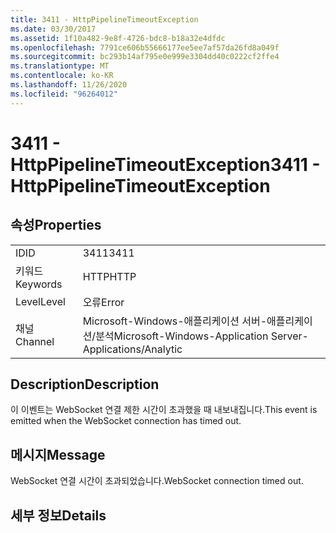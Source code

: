 ```yaml
---
title: 3411 - HttpPipelineTimeoutException
ms.date: 03/30/2017
ms.assetid: 1f10a482-9e8f-4726-bdc8-b18a32e4dfdc
ms.openlocfilehash: 7791ce606b55666177ee5ee7af57da26fd8a049f
ms.sourcegitcommit: bc293b14af795e0e999e3304dd40c0222cf2ffe4
ms.translationtype: MT
ms.contentlocale: ko-KR
ms.lasthandoff: 11/26/2020
ms.locfileid: "96264012"
---
```

# <a name="3411---httppipelinetimeoutexception"></a><span data-ttu-id="f7526-102">3411 - HttpPipelineTimeoutException</span><span class="sxs-lookup"><span data-stu-id="f7526-102">3411 - HttpPipelineTimeoutException</span></span>

## <a name="properties"></a><span data-ttu-id="f7526-103">속성</span><span class="sxs-lookup"><span data-stu-id="f7526-103">Properties</span></span>  
  
|||  
|-|-|  
|<span data-ttu-id="f7526-104">ID</span><span class="sxs-lookup"><span data-stu-id="f7526-104">ID</span></span>|<span data-ttu-id="f7526-105">3411</span><span class="sxs-lookup"><span data-stu-id="f7526-105">3411</span></span>|  
|<span data-ttu-id="f7526-106">키워드</span><span class="sxs-lookup"><span data-stu-id="f7526-106">Keywords</span></span>|<span data-ttu-id="f7526-107">HTTP</span><span class="sxs-lookup"><span data-stu-id="f7526-107">HTTP</span></span>|  
|<span data-ttu-id="f7526-108">Level</span><span class="sxs-lookup"><span data-stu-id="f7526-108">Level</span></span>|<span data-ttu-id="f7526-109">오류</span><span class="sxs-lookup"><span data-stu-id="f7526-109">Error</span></span>|  
|<span data-ttu-id="f7526-110">채널</span><span class="sxs-lookup"><span data-stu-id="f7526-110">Channel</span></span>|<span data-ttu-id="f7526-111">Microsoft-Windows-애플리케이션 서버-애플리케이션/분석</span><span class="sxs-lookup"><span data-stu-id="f7526-111">Microsoft-Windows-Application Server-Applications/Analytic</span></span>|  
  
## <a name="description"></a><span data-ttu-id="f7526-112">Description</span><span class="sxs-lookup"><span data-stu-id="f7526-112">Description</span></span>  

 <span data-ttu-id="f7526-113">이 이벤트는 WebSocket 연결 제한 시간이 초과했을 때 내보내집니다.</span><span class="sxs-lookup"><span data-stu-id="f7526-113">This event is emitted when the WebSocket connection has timed out.</span></span>  
  
## <a name="message"></a><span data-ttu-id="f7526-114">메시지</span><span class="sxs-lookup"><span data-stu-id="f7526-114">Message</span></span>  

 <span data-ttu-id="f7526-115">WebSocket 연결 시간이 초과되었습니다.</span><span class="sxs-lookup"><span data-stu-id="f7526-115">WebSocket connection timed out.</span></span>  
  
## <a name="details"></a><span data-ttu-id="f7526-116">세부 정보</span><span class="sxs-lookup"><span data-stu-id="f7526-116">Details</span></span>
